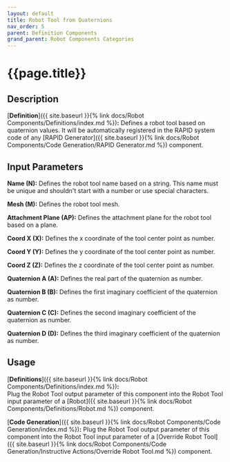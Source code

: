 ```yaml
---
layout: default
title: Robot Tool from Quaternions
nav_order: 5
parent: Definition Components
grand_parent: Robot Components Categories
---
```


# **{{page.title}}**

## **Description**

[**Definition**]({{ site.baseurl }}{% link docs/Robot Components/Definitions/index.md %})**:** 
Defines a robot tool based on quaternion values. It will be automatically registered in the RAPID system code of any [RAPID Generator]({{ site.baseurl }}{% link docs/Robot Components/Code Generation/RAPID Generator.md %}) component.

## **Input Parameters**

**Name (N):** Defines the robot tool name based on a string. This name must be unique and shouldn't start with a number or use special characters.

**Mesh (M):** Defines the robot tool mesh.

**Attachment Plane (AP):** Defines the attachment plane for the robot tool based on a plane.

**Coord X (X):** Defines the x coordinate of the tool center point as number.

**Coord Y (Y):** Defines the y coordinate of the tool center point as number.

**Coord Z (Z):** Defines the z coordinate of the tool center point as number.

**Quaternion A (A):** Defines the real part of the quaternion as number.

**Quaternion B (B):** Defines the first imaginary coefficient of the quaternion as number.

**Quaternion C (C):** Defines the second imaginary coefficient of the quaternion as number.

**Quaternion D (D):** Defines the third imaginary coefficient of the quaternion as number.

## **Usage**

[**Definitions**]({{ site.baseurl }}{% link docs/Robot Components/Definitions/index.md %})**:**  
Plug the Robot Tool output parameter of this component into the Robot Tool input parameter of a [Robot]({{ site.baseurl }}{% link docs/Robot Components/Definitions/Robot.md %}) component. 

[**Code Generation**]({{ site.baseurl }}{% link docs/Robot Components/Code Generation/index.md %})**:** Plug the Robot Tool output parameter of this component into the Robot Tool input parameter of a [Override Robot Tool]({{ site.baseurl }}{% link docs/Robot Components/Code Generation/Instructive Actions/Override Robot Tool.md %}) component.